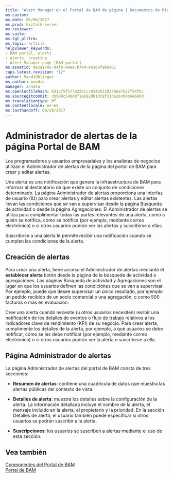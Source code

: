 ```yaml
---
title: "Alert Manager en el Portal de BAM de página | Documentos de Microsoft"
ms.custom: 
ms.date: 06/08/2017
ms.prod: biztalk-server
ms.reviewer: 
ms.suite: 
ms.tgt_pltfrm: 
ms.topic: article
helpviewer_keywords:
- BAM portal, alerts
- alerts, creating
- Alert Manager page [BAM portal]
ms.assetid: 9e2a17e5-94f8-48ea-b704-44168fab6981
caps.latest.revision: "12"
author: MandiOhlinger
ms.author: mandia
manager: anneta
ms.openlocfilehash: 631a75f577822bccc034bb2293366a7522f54fbc
ms.sourcegitcommit: cb908c540d8f1a692d01dc8f313e16cb4b4e696d
ms.translationtype: MT
ms.contentlocale: es-ES
ms.lasthandoff: 09/20/2017
---
```

# <a name="alert-manager-on-the-bam-portal-page"></a>Administrador de alertas de la página Portal de BAM
Los programadores y usuarios empresariales y los analistas de negocios utilizan el Administrador de alertas de la página del portal de BAM para crear y editar alertas.  
  
 Una alerta es una notificación que genera la infraestructura de BAM para informar al destinatario de que existe un conjunto de condiciones determinado. La página Administrador de alertas proporciona una interfaz de usuario (IU) para crear alertas y editar alertas existentes. Las alertas llevan las condiciones que se van a supervisar desde la página Búsqueda de actividad o desde la página Agregaciones. El Administrador de alertas se utiliza para cumplimentar todas las partes relevantes de una alerta, como a quién se notifica, cómo se notifica (por ejemplo, mediante correo electrónico) o si otros usuarios podrán ver las alertas y suscribirse a ellas.  
  
 Suscribirse a una alerta le permite recibir una notificación cuando se cumplen las condiciones de la alerta.  
  
## <a name="creating-alerts"></a>Creación de alertas  
 Para crear una alerta, tiene acceso el Administrador de alertas mediante el **establecer alerta** botón desde la página de la búsqueda de actividad o agregaciones. Las páginas Búsqueda de actividad y Agregaciones son el lugar en que los usuarios definen las condiciones que se van a supervisar. Por ejemplo, puede que desee supervisar un único resultado, por ejemplo un pedido recibido de un socio comercial o una agregación, o como 500 facturas o más en evaluación.  
  
 Cree una alerta cuando necesite (u otros usuarios necesiten) recibir una notificación de los detalles de eventos o flujo de trabajo relativos a los indicadores clave de rendimiento (KPI) de su negocio. Para crear alerta, cumplimente los detalles de la alerta, por ejemplo, a qué usuarios se debe notificar, cómo se les debe notificar (por ejemplo, mediante correo electrónico) o si otros usuarios podrán ver la alerta o suscribirse a ella.  
  
## <a name="the-alert-manager-page"></a>Página Administrador de alertas  
 La página Administrador de alertas del portal de BAM consta de tres secciones:  
  
-   **Resumen de alertas**: contiene una cuadrícula de datos que muestra las alertas públicas del contexto de vista.  
  
-   **Detalles de alerta**: muestra los detalles sobre la configuración de la alerta. La información detallada incluye el nombre de la alerta, el mensaje incluido en la alerta, el propietario y la prioridad.  En la sección Detalles de alerta, el usuario también puede especificar si otros usuarios se podrán suscribir a la alerta.  
  
-   **Suscripciones**: los usuarios se suscriben a alertas mediante el uso de esta sección.  
  
## <a name="see-also"></a>Vea también  
 [Componentes del Portal de BAM](../core/components-of-the-bam-portal.md)   
 [Portal de BAM](../core/bam-portal.md)